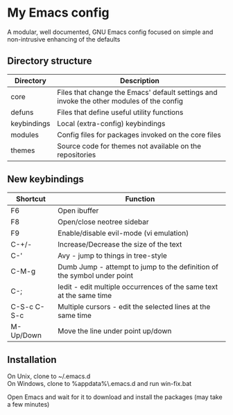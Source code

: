 # My Emacs config

A modular, well documented, GNU Emacs config focused on simple and non-intrusive enhancing of the defaults

## Directory structure

Directory     | Description
--------------|------------
core          | Files that change the Emacs' default settings and invoke the other modules of the config
defuns        | Files that define useful utility functions
keybindings   | Local (extra-config) keybindings
modules       | Config files for packages invoked on the core files
themes        | Source code for themes not available on the repositories


## New keybindings

Shortcut     | Function
-------------|---------
F6           | Open ibuffer
F8           | Open/close neotree sidebar
F9           | Enable/disable evil-mode (vi emulation)
C-+/-        | Increase/Decrease the size of the text
C-'          | Avy - jump to things in tree-style
C-M-g        | Dumb Jump - attempt to jump to the definition of the symbol under point
C-;          | Iedit - edit multiple occurrences of the same text at the same time
C-S-c C-S-c  | Multiple cursors - edit the selected lines at the same time
M-Up/Down    | Move the line under point up/down


## Installation

On Unix, clone to ~/.emacs.d  
On Windows, clone to %appdata%\\.emacs.d and run win-fix.bat  

Open Emacs and wait for it to download and install the packages (may take a few minutes)
